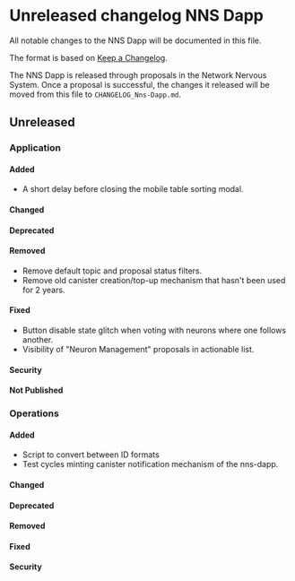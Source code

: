 
# Unreleased changelog NNS Dapp

All notable changes to the NNS Dapp will be documented in this file.

The format is based on [Keep a Changelog](https://keepachangelog.com/en/1.0.0/).

The NNS Dapp is released through proposals in the Network Nervous System. Once a
proposal is successful, the changes it released will be moved from this file to
`CHANGELOG_Nns-Dapp.md`.

## Unreleased

### Application

#### Added

* A short delay before closing the mobile table sorting modal.

#### Changed

#### Deprecated

#### Removed

* Remove default topic and proposal status filters.
* Remove old canister creation/top-up mechanism that hasn't been used for 2 years.

#### Fixed

* Button disable state glitch when voting with neurons where one follows another.
* Visibility of "Neuron Management" proposals in actionable list.

#### Security

#### Not Published

### Operations

#### Added

* Script to convert between ID formats
* Test cycles minting canister notification mechanism of the nns-dapp.

#### Changed

#### Deprecated

#### Removed

#### Fixed

#### Security

